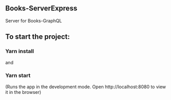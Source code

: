 ## Books-ServerExpress
Server for Books-GraphQL

## To start the project:

### Yarn install

and

### Yarn start
(Runs the app in the development mode. Open http://localhost:8080 to view it in the browser)
